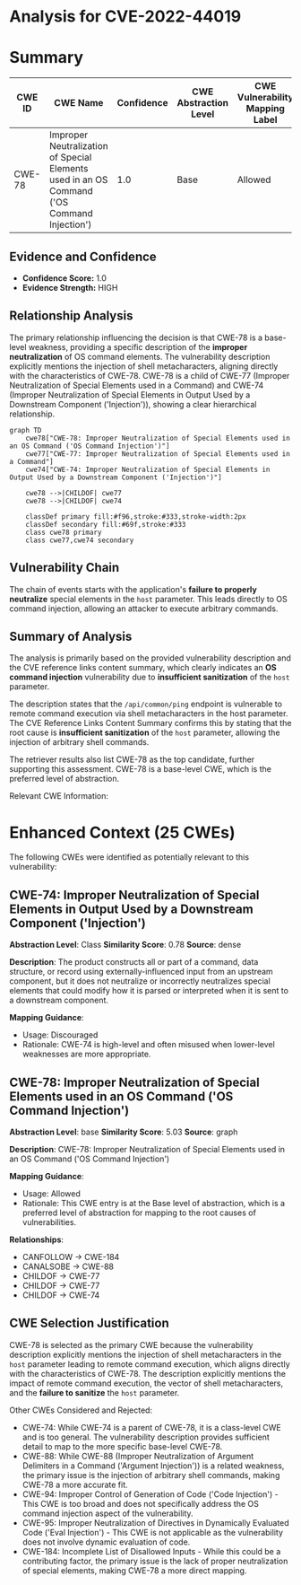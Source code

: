 # Analysis for CVE-2022-44019

# Summary
| CWE ID | CWE Name | Confidence | CWE Abstraction Level | CWE Vulnerability Mapping Label | CWE-Vulnerability Mapping Notes |
|---|---|---|---|---|---|
| CWE-78 | Improper Neutralization of Special Elements used in an OS Command ('OS Command Injection') | 1.0 | Base | Allowed | Primary CWE |

## Evidence and Confidence

*   **Confidence Score:** 1.0
*   **Evidence Strength:** HIGH

## Relationship Analysis
The primary relationship influencing the decision is that CWE-78 is a base-level weakness, providing a specific description of the **improper neutralization** of OS command elements. The vulnerability description explicitly mentions the injection of shell metacharacters, aligning directly with the characteristics of CWE-78. CWE-78 is a child of CWE-77 (Improper Neutralization of Special Elements used in a Command) and CWE-74 (Improper Neutralization of Special Elements in Output Used by a Downstream Component ('Injection')), showing a clear hierarchical relationship.

```mermaid
graph TD
    cwe78["CWE-78: Improper Neutralization of Special Elements used in an OS Command ('OS Command Injection')"]
    cwe77["CWE-77: Improper Neutralization of Special Elements used in a Command"]
    cwe74["CWE-74: Improper Neutralization of Special Elements in Output Used by a Downstream Component ('Injection')"]
    
    cwe78 -->|CHILDOF| cwe77
    cwe78 -->|CHILDOF| cwe74
    
    classDef primary fill:#f96,stroke:#333,stroke-width:2px
    classDef secondary fill:#69f,stroke:#333
    class cwe78 primary
    class cwe77,cwe74 secondary
```

## Vulnerability Chain
The chain of events starts with the application's **failure to properly neutralize** special elements in the `host` parameter. This leads directly to OS command injection, allowing an attacker to execute arbitrary commands.

## Summary of Analysis
The analysis is primarily based on the provided vulnerability description and the CVE reference links content summary, which clearly indicates an **OS command injection** vulnerability due to **insufficient sanitization** of the `host` parameter.

The description states that the `/api/common/ping` endpoint is vulnerable to remote command execution via shell metacharacters in the host parameter. The CVE Reference Links Content Summary confirms this by stating that the root cause is **insufficient sanitization** of the `host` parameter, allowing the injection of arbitrary shell commands.

The retriever results also list CWE-78 as the top candidate, further supporting this assessment. CWE-78 is a base-level CWE, which is the preferred level of abstraction.

Relevant CWE Information:

# Enhanced Context (25 CWEs)
The following CWEs were identified as potentially relevant to this vulnerability:

## CWE-74: Improper Neutralization of Special Elements in Output Used by a Downstream Component ('Injection')
**Abstraction Level**: Class
**Similarity Score**: 0.78
**Source**: dense

**Description**:
The product constructs all or part of a command, data structure, or record using externally-influenced input from an upstream component, but it does not neutralize or incorrectly neutralizes special elements that could modify how it is parsed or interpreted when it is sent to a downstream component.

**Mapping Guidance**:
- Usage: Discouraged
- Rationale: CWE-74 is high-level and often misused when lower-level weaknesses are more appropriate.

## CWE-78: Improper Neutralization of Special Elements used in an OS Command ('OS Command Injection')
**Abstraction Level**: base
**Similarity Score**: 5.03
**Source**: graph

**Description**:
CWE-78: Improper Neutralization of Special Elements used in an OS Command ('OS Command Injection')

**Mapping Guidance**:
- Usage: Allowed
- Rationale: This CWE entry is at the Base level of abstraction, which is a preferred level of abstraction for mapping to the root causes of vulnerabilities.

**Relationships**:
- CANFOLLOW -> CWE-184
- CANALSOBE -> CWE-88
- CHILDOF -> CWE-77
- CHILDOF -> CWE-77
- CHILDOF -> CWE-74

## CWE Selection Justification
CWE-78 is selected as the primary CWE because the vulnerability description explicitly mentions the injection of shell metacharacters in the `host` parameter leading to remote command execution, which aligns directly with the characteristics of CWE-78. The description explicitly mentions the impact of remote command execution, the vector of shell metacharacters, and the **failure to sanitize** the `host` parameter.

Other CWEs Considered and Rejected:
- CWE-74: While CWE-74 is a parent of CWE-78, it is a class-level CWE and is too general. The vulnerability description provides sufficient detail to map to the more specific base-level CWE-78.
- CWE-88: While CWE-88 (Improper Neutralization of Argument Delimiters in a Command ('Argument Injection')) is a related weakness, the primary issue is the injection of arbitrary shell commands, making CWE-78 a more accurate fit.
- CWE-94: Improper Control of Generation of Code ('Code Injection') - This CWE is too broad and does not specifically address the OS command injection aspect of the vulnerability.
- CWE-95: Improper Neutralization of Directives in Dynamically Evaluated Code ('Eval Injection') - This CWE is not applicable as the vulnerability does not involve dynamic evaluation of code.
- CWE-184: Incomplete List of Disallowed Inputs - While this could be a contributing factor, the primary issue is the lack of proper neutralization of special elements, making CWE-78 a more direct mapping.